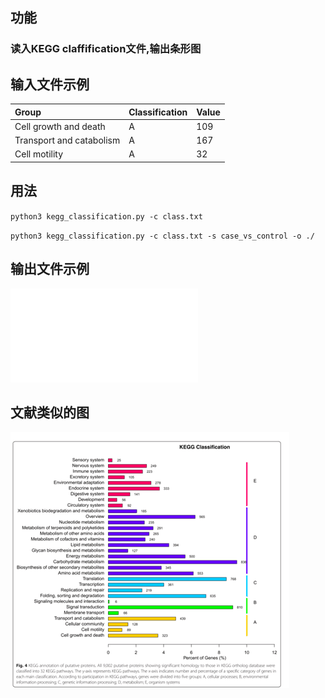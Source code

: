 ## 功能
### 读入KEGG claffification文件,输出条形图

## 输入文件示例

Group | Classification | Value
:----|:------|:----
Cell growth and death | A  | 109
Transport and catabolism | A  | 167
Cell motility | A  | 32

## 用法
`python3 kegg_classification.py -c class.txt`

`python3 kegg_classification.py -c class.txt -s case_vs_control -o ./`

## 输出文件示例
 ![结果示例](./sample_KEGG_Classification.pdf)

## 文献类似的图
 ![文献类似的图](./from_paper.png)

